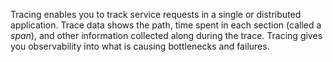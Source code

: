Tracing enables you to track service requests in a single or distributed application. Trace data shows the path, time spent in each section (called a _span_), and other information collected along during the trace.
Tracing gives you observability into what is causing bottlenecks and failures.
